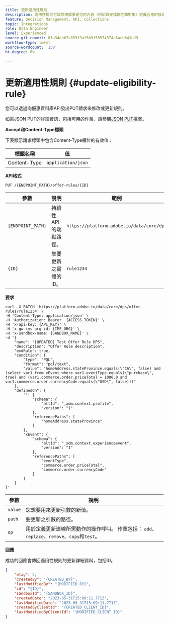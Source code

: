 ```yaml
---
title: 更新適用性規則
description: 適用性規則可讓您根據要定位的內容（例如設定檔屬性和對象）定義合格的候選人。
feature: Decision Management, API, Collections
topic: Integrations
role: Data Engineer
level: Experienced
source-git-commit: 8fa34ebb7c853f9af5b3f58574374a3acb641dd9
workflow-type: tm+mt
source-wordcount: '158'
ht-degree: 6%

---
```


# 更新適用性規則 {#update-eligibility-rule}

您可以透過向優惠資料庫API發出PUT請求來修改或更新規則。

如需JSON PUT的詳細資訊，包括可用的作業，請參閱[JSON PUT檔案](https://jsonpatch.com/)。

**Accept和Content-Type標頭**

下表顯示請求標頭中包含Content-Type欄位的有效值：

| 標題名稱 | 值 |
| --------- | ----------- | 
| Content-Type | `application/json` |

**API格式**

```http
PUT /{ENDPOINT_PATH}/offer-rules/{ID}
```

| 參數 | 說明 | 範例 |
| --------- | ----------- | ------- |
| `{ENDPOINT_PATH}` | 持續性API的端點路徑。 | `https://platform.adobe.io/data/core/dps` |
| `{ID}` | 您要更新之實體的ID。 | `rule1234` |

**要求**

```shell
curl -X PATCH 'https://platform.adobe.io/data/core/dps/offer-rules/rule1234' \
-H 'Content-Type: application/json' \
-H 'Authorization: Bearer  {ACCESS_TOKEN}' \
-H 'x-api-key: {API_KEY}' \
-H 'x-gw-ims-org-id: {IMS_ORG}' \
-H 'x-sandbox-name: {SANDBOX_NAME}' \
-d '{
    "name": "[UPDATED] Test Offer Rule DPS",
    "description": "Offer Rule description",
    "exdRule": true,
    "condition": {
        "type": "PQL",
        "format": "pql/text",
        "value": "homeAddress.stateProvince.equals(\"CA\", false) and (select var1 from xEvent where var1.eventType.equals(\"purchase\", true) and (var1.commerce.order.priceTotal = 1000.0 and var1.commerce.order.currencyCode.equals(\"USD\", false)))"
    },
    "definedOn": {
        "": {
            "schema": {
                "altId": "_xdm.context.profile",
                "version": "1"
            },
            "referencePaths": [
                "homeAddress.stateProvince"
            ]
        },
        "xEvent": {
            "schema": {
                "altId": "_xdm.context.experienceevent",
                "version": "1"
            },
            "referencePaths": [
                "eventType",
                "commerce.order.priceTotal",
                "commerce.order.currencyCode"
            ]
        }
    }
}'
```

| 參數 | 說明 |
| --------- | ----------- |
| `value` | 您想要用來更新引數的新值。 |
| `path` | 要更新之引數的路徑。 |
| `op` | 用於定義更新連線所需動作的操作呼叫。 作業包括： `add`、`replace`、`remove`、`copy`和`test`。 |

**回應**

成功的回應會傳回適用性規則的更新詳細資料，包括ID。

```json
{
    "etag": 2,
    "createdBy": "{CREATED_BY}",
    "lastModifiedBy": "{MODIFIED_BY}",
    "id": "{ID}",
    "sandboxId": "{SANDBOX_ID}",
    "createdDate": "2023-05-31T15:09:11.771Z",
    "lastModifiedDate": "2023-05-31T15:09:11.771Z",
    "createdByClientId": "{CREATED_CLIENT_ID}",
    "lastModifiedByClientId": "{MODIFIED_CLIENT_ID}"
}
```
